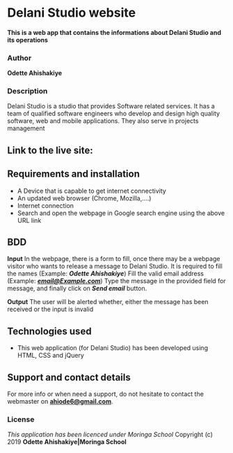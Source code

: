 # Delani Studio website
#### This is a web app that contains the informations about Delani Studio and its operations
### Author
 **Odette Ahishakiye**
### Description
 Delani Studio is a studio that provides Software related services. It has a team of qualified software engineers who develop and design high quality software, web and mobile applications. They also serve in projects management

## Link to the live site:

## Requirements and installation
*  A Device that is capable to get internet connectivity
* An updated web browser (Chrome, Mozilla,....)
* Internet connection
* Search and open the webpage in Google search engine using the above URL link

## BDD
**Input**
In the webpage, there is a form to fill, once there may be a webpage visitor who wants to release a message to Delani Studio. 
It is required to fill the names (Example: ***Odette Ahishakiye***)
Fill the valid email address (Example: ***email@Example.com***)
Type the message in the provided field for message, and finally click on ***Send email*** button.
 
**Output**
The user will be alerted whether, either the message has been received or the input is invalid

## Technologies used
* This web application (for Delani Studio) has been developed using HTML, CSS and jQuery

## Support and contact details
For more info or when need a support, do not hesitate to contact the webmaster on **ahiode6@gmail.com**.

### License
*This application has been licenced under Moringa School*
Copyright (c) 2019 **Odette Ahishakiye|Moringa School**
